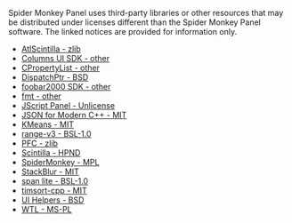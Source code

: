 Spider Monkey Panel uses third-party libraries or other resources that may
be distributed under licenses different than the Spider Monkey Panel software.
The linked notices are provided for information only.

- [AtlScintilla - zlib](licenses/AtlScintilla.txt)
- [Columns UI SDK - other](licenses/Columns%20UI%20SDK.txt)
- [CPropertyList - other](licenses/CPropertyList.txt)
- [DispatchPtr - BSD](licenses/DispatchPtr.txt)
- [foobar2000 SDK - other](licenses/foobar2000%20SDK.txt)
- [fmt - other](licenses/fmt.txt)
- [JScript Panel - Unlicense](licenses/JScript%20Panel.txt)
- [JSON for Modern C++ - MIT](licenses/JSON%20for%20Modern%20C%2B%2B.txt)
- [KMeans - MIT](licenses/KMeans.txt)
- [range-v3 - BSL-1.0](licenses/range-v3.txt)
- [PFC - zlib](licenses/PFC.txt)
- [Scintilla - HPND](licenses/Scintilla.txt)
- [SpiderMonkey - MPL](licenses/SpiderMonkey.txt)
- [StackBlur - MIT](licenses/StackBlur.txt)
- [span lite - BSL-1.0](licenses/span%20lite.txt)
- [timsort-cpp - MIT](licenses/timsort-cpp.txt)
- [UI Helpers - BSD](licenses/UI%20Helpers.txt)
- [WTL - MS-PL](licenses/WTL.txt)
